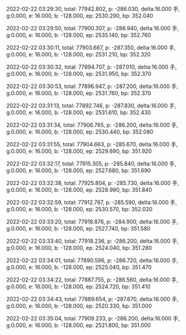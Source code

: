 2022-02-22 03:29:30, total: 77942.802, p: -286.030, delta:16.000 手, g:0.000, e: 16.000, b: -128.000, ep: 2530.290, bp: 352.040

2022-02-22 03:29:50, total: 77900.307, p: -286.940, delta:16.000 手, g:0.000, e: 16.000, b: -128.000, ep: 2535.140, bp: 352.760

2022-02-22 03:30:11, total: 77903.667, p: -287.350, delta:16.000 手, g:0.000, e: 16.000, b: -128.000, ep: 2531.210, bp: 352.320

2022-02-22 03:30:32, total: 77894.707, p: -287.010, delta:16.000 手, g:0.000, e: 16.000, b: -128.000, ep: 2531.950, bp: 352.370

2022-02-22 03:30:53, total: 77896.947, p: -287.200, delta:16.000 手, g:0.000, e: 16.000, b: -128.000, ep: 2531.760, bp: 352.370

2022-02-22 03:31:13, total: 77892.746, p: -287.830, delta:16.000 手, g:0.000, e: 16.000, b: -128.000, ep: 2531.610, bp: 352.430

2022-02-22 03:31:34, total: 77906.765, p: -286.200, delta:16.000 手, g:0.000, e: 16.000, b: -128.000, ep: 2530.440, bp: 352.080

2022-02-22 03:31:55, total: 77904.663, p: -285.670, delta:16.000 手, g:0.000, e: 16.000, b: -128.000, ep: 2529.690, bp: 351.920

2022-02-22 03:32:17, total: 77915.305, p: -285.840, delta:16.000 手, g:0.000, e: 16.000, b: -128.000, ep: 2527.680, bp: 351.690

2022-02-22 03:32:38, total: 77925.804, p: -285.730, delta:16.000 手, g:0.000, e: 16.000, b: -128.000, ep: 2528.990, bp: 351.840

2022-02-22 03:32:59, total: 77912.787, p: -285.590, delta:16.000 手, g:0.000, e: 16.000, b: -128.000, ep: 2530.570, bp: 352.020

2022-02-22 03:33:20, total: 77918.876, p: -284.900, delta:16.000 手, g:0.000, e: 16.000, b: -128.000, ep: 2527.740, bp: 351.580

2022-02-22 03:33:40, total: 77918.236, p: -286.200, delta:16.000 手, g:0.000, e: 16.000, b: -128.000, ep: 2524.040, bp: 351.280

2022-02-22 03:34:01, total: 77890.596, p: -286.720, delta:16.000 手, g:0.000, e: 16.000, b: -128.000, ep: 2525.040, bp: 351.470

2022-02-22 03:34:22, total: 77887.755, p: -286.560, delta:16.000 手, g:0.000, e: 16.000, b: -128.000, ep: 2524.720, bp: 351.410

2022-02-22 03:34:43, total: 77889.654, p: -287.670, delta:16.000 手, g:0.000, e: 16.000, b: -128.000, ep: 2520.330, bp: 351.000

2022-02-22 03:35:04, total: 77909.233, p: -286.200, delta:16.000 手, g:0.000, e: 16.000, b: -128.000, ep: 2521.800, bp: 351.000